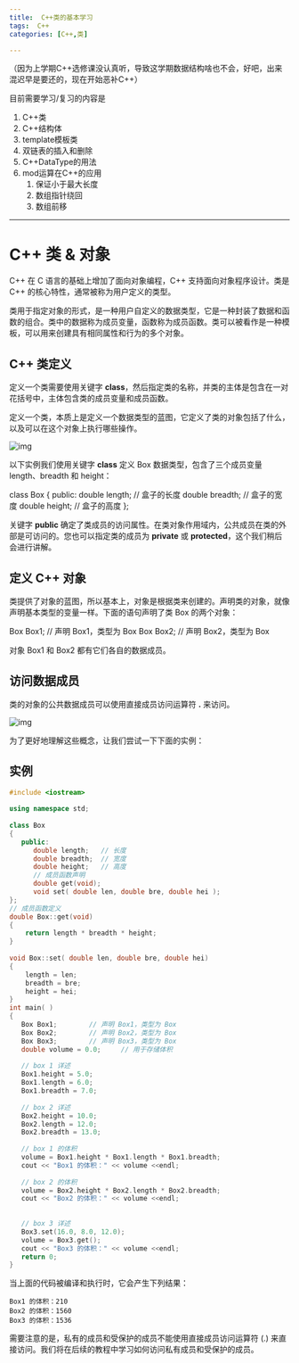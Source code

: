 ```yaml
---
title:  C++类的基本学习
tags:  C++
categories: [C++,类]

---
```


（因为上学期C++选修课没认真听，导致这学期数据结构啥也不会，好吧，出来混迟早是要还的，现在开始恶补C++）

目前需要学习/复习的内容是

1. C++类
2. C++结构体
3. template模板类
4. 双链表的插入和删除
5. C++DataType的用法
6. mod运算在C++的应用
   1. 保证小于最大长度
   2. 数组指针绕回
   3. 数组前移

---

# C++ 类 & 对象

C++ 在 C 语言的基础上增加了面向对象编程，C++ 支持面向对象程序设计。类是 C++ 的核心特性，通常被称为用户定义的类型。

类用于指定对象的形式，是一种用户自定义的数据类型，它是一种封装了数据和函数的组合。类中的数据称为成员变量，函数称为成员函数。类可以被看作是一种模板，可以用来创建具有相同属性和行为的多个对象。

## C++ 类定义

定义一个类需要使用关键字 **class**，然后指定类的名称，并类的主体是包含在一对花括号中，主体包含类的成员变量和成员函数。

定义一个类，本质上是定义一个数据类型的蓝图，它定义了类的对象包括了什么，以及可以在这个对象上执行哪些操作。

![img](https://www.runoob.com/wp-content/uploads/2015/05/cpp-classes-objects-2020-12-10-11.png)

以下实例我们使用关键字 **class** 定义 Box 数据类型，包含了三个成员变量 length、breadth 和 height：

class Box {   public:      double length;   // 盒子的长度      double breadth;  // 盒子的宽度      double height;   // 盒子的高度 };

关键字 **public** 确定了类成员的访问属性。在类对象作用域内，公共成员在类的外部是可访问的。您也可以指定类的成员为 **private** 或 **protected**，这个我们稍后会进行讲解。

## 定义 C++ 对象

类提供了对象的蓝图，所以基本上，对象是根据类来创建的。声明类的对象，就像声明基本类型的变量一样。下面的语句声明了类 Box 的两个对象：

Box Box1;          // 声明 Box1，类型为 Box Box Box2;          // 声明 Box2，类型为 Box

对象 Box1 和 Box2 都有它们各自的数据成员。

## 访问数据成员

类的对象的公共数据成员可以使用直接成员访问运算符 **.** 来访问。

![img](https://www.runoob.com/wp-content/uploads/2015/05/cpp-classes-objects-2020-12-10-11-2.png)

为了更好地理解这些概念，让我们尝试一下下面的实例：

## 实例

```c++
#include <iostream>
 
using namespace std;
 
class Box
{
   public:
      double length;   // 长度
      double breadth;  // 宽度
      double height;   // 高度
      // 成员函数声明
      double get(void);
      void set( double len, double bre, double hei );
};
// 成员函数定义
double Box::get(void)
{
    return length * breadth * height;
}
 
void Box::set( double len, double bre, double hei)
{
    length = len;
    breadth = bre;
    height = hei;
}
int main( )
{
   Box Box1;        // 声明 Box1，类型为 Box
   Box Box2;        // 声明 Box2，类型为 Box
   Box Box3;        // 声明 Box3，类型为 Box
   double volume = 0.0;     // 用于存储体积
 
   // box 1 详述
   Box1.height = 5.0; 
   Box1.length = 6.0; 
   Box1.breadth = 7.0;
 
   // box 2 详述
   Box2.height = 10.0;
   Box2.length = 12.0;
   Box2.breadth = 13.0;
 
   // box 1 的体积
   volume = Box1.height * Box1.length * Box1.breadth;
   cout << "Box1 的体积：" << volume <<endl;
 
   // box 2 的体积
   volume = Box2.height * Box2.length * Box2.breadth;
   cout << "Box2 的体积：" << volume <<endl;
 
 
   // box 3 详述
   Box3.set(16.0, 8.0, 12.0); 
   volume = Box3.get(); 
   cout << "Box3 的体积：" << volume <<endl;
   return 0;
}
```

当上面的代码被编译和执行时，它会产生下列结果：

```
Box1 的体积：210
Box2 的体积：1560
Box3 的体积：1536
```

需要注意的是，私有的成员和受保护的成员不能使用直接成员访问运算符 (.) 来直接访问。我们将在后续的教程中学习如何访问私有成员和受保护的成员。